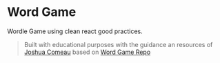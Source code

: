 # Word Game

Wordle Game using clean react good practices.

> Built with educational purposes with the guidance an resources of [Joshua Comeau](https://github.com/joshwcomeau) based on [Word Game Repo](https://github.com/joy-of-react/project-wordle)

